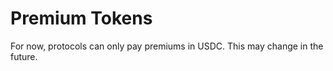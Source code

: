 # Premium Tokens

For now, protocols can only pay premiums in USDC. This may change in the future. 
